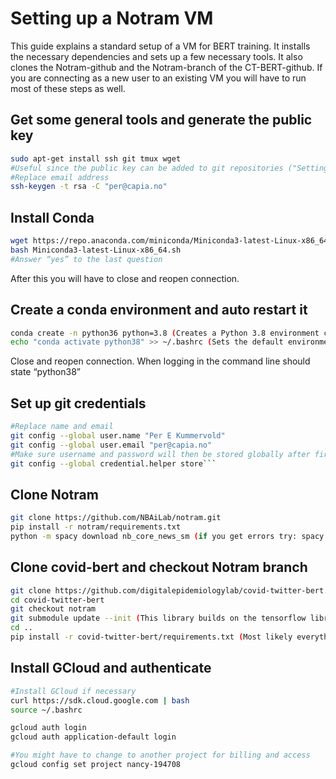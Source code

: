 # Setting up a Notram VM
This guide explains a standard setup of a VM for BERT training. It installs the necessary dependencies and sets up a few necessary tools. It also clones the Notram-github and the Notram-branch of the CT-BERT-github. If you are connecting as a new user to an existing VM you will have to run most of these steps as well.

## Get some general tools and generate the public key
```bash
sudo apt-get install ssh git tmux wget
#Useful since the public key can be added to git repositories ("Setting" - "Deploy keys")
#Replace email address
ssh-keygen -t rsa -C "per@capia.no"
```

## Install Conda
```bash
wget https://repo.anaconda.com/miniconda/Miniconda3-latest-Linux-x86_64.sh
bash Miniconda3-latest-Linux-x86_64.sh
#Answer “yes” to the last question
```
After this you will have to close and reopen connection.

## Create a conda environment and auto restart it
```bash
conda create -n python36 python=3.8 (Creates a Python 3.8 environment called python38)
echo "conda activate python38" >> ~/.bashrc (Sets the default environment)
```
Close and reopen connection. When logging in the command line should state “python38”

## Set up git credentials
```bash
#Replace name and email
git config --global user.name "Per E Kummervold" 
git config --global user.email "per@capia.no"
#Make sure username and password will then be stored globally after first login
git config --global credential.helper store```
```

## Clone Notram
```bash
git clone https://github.com/NBAiLab/notram.git
pip install -r notram/requirements.txt
python -m spacy download nb_core_news_sm (if you get errors try: spacy download nb_core_news_sm)
```

## Clone covid-bert and checkout Notram branch 
```bash
git clone https://github.com/digitalepidemiologylab/covid-twitter-bert.git
cd covid-twitter-bert
git checkout notram
git submodule update --init (This library builds on the tensorflow library. Installed as a submodule here)
cd ..
pip install -r covid-twitter-bert/requirements.txt (Most likely everything is already installed here)
```

## Install GCloud and authenticate
```bash
#Install GCloud if necessary
curl https://sdk.cloud.google.com | bash
source ~/.bashrc

gcloud auth login
gcloud auth application-default login 

#You might have to change to another project for billing and access
gcloud config set project nancy-194708

```

